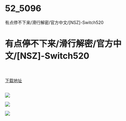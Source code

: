 # 52_5096
有点停不下来/滑行解密/官方中文/[NSZ]-Switch520
# 有点停不下来/滑行解密/官方中文/[NSZ]-Switch520
 <br/></br>
[下载地址](https://www.switch520.cc/article/5096 "下载地址")
<br/></br>

<p><span><strong><img src="https://ae01.alicdn.com/kf/U9fe3d3b5eae64f3b8595ca75241c7678t.jpg"></strong></span></p>
<p><img src="https://ae01.alicdn.com/kf/U3a51e0d080d54a41951a91c36179f94fU.jpg"></p>
<p><img src="https://ae01.alicdn.com/kf/Uc9c2a62bcc434845b581cb12be59396d9.jpg"></p>
<p><span></span></p>
